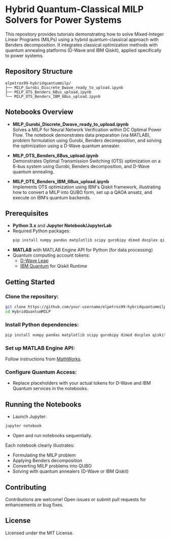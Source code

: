 # Hybrid Quantum-Classical MILP Solvers for Power Systems

This repository provides tutorials demonstrating how to solve Mixed-Integer Linear Programs (MILPs) using a hybrid quantum-classical approach with Benders decomposition. It integrates classical optimization methods with quantum annealing platforms (D-Wave and IBM Qiskit), applied specifically to power systems.

## Repository Structure

```
elpetros99-hybridquantummilp/
├── MILP_Gurobi_Discrete_Dwave_ready_to_upload.ipynb
├── MILP_OTS_Benders_6Bus_upload.ipynb
└── MILP_OTS_Benders_IBM_6Bus_upload.ipynb
```

## Notebooks Overview

- **MILP_Gurobi_Discrete_Dwave_ready_to_upload.ipynb**  
  Solves a MILP for Neural Network Verification within DC Optimal Power Flow. The notebook demonstrates data preparation (via MATLAB), problem formulation using Gurobi, Benders decomposition, and solving the optimization using a D-Wave quantum annealer.

- **MILP_OTS_Benders_6Bus_upload.ipynb**  
  Demonstrates Optimal Transmission Switching (OTS) optimization on a 6-bus system using Gurobi, Benders decomposition, and D-Wave quantum annealing.

- **MILP_OTS_Benders_IBM_6Bus_upload.ipynb**  
  Implements OTS optimization using IBM's Qiskit framework, illustrating how to convert a MILP into QUBO form, set up a QAOA ansatz, and execute on IBM’s quantum backends.

## Prerequisites

- **Python 3.x** and **Jupyter Notebook/JupyterLab**
- Required Python packages:
  ```bash
  pip install numpy pandas matplotlib scipy gurobipy dimod docplex qiskit pyomo
  ```
- **MATLAB** with MATLAB Engine API for Python (for data processing)
- Quantum computing account tokens:
  - [D-Wave Leap](https://cloud.dwavesys.com/leap/login/)
  - [IBM Quantum](https://quantum.ibm.com/) for Qiskit Runtime

## Getting Started

### Clone the repository:
```bash
git clone https://github.com/your-username/elpetros99-hybridquantummilp.git
cd HybridQuantumMILP
```

### Install Python dependencies:
```bash
pip install numpy pandas matplotlib scipy gurobipy dimod docplex qiskit pyomo
```

### Set up MATLAB Engine API:
Follow instructions from [MathWorks](https://www.mathworks.com/help/matlab/matlab-engine-for-python.html).

### Configure Quantum Access:
- Replace placeholders with your actual tokens for D-Wave and IBM Quantum services in the notebooks.

## Running the Notebooks
- Launch Jupyter:
```bash
jupyter notebook
```
- Open and run notebooks sequentially.

Each notebook clearly illustrates:
- Formulating the MILP problem
- Applying Benders decomposition
- Converting MILP problems into QUBO
- Solving with quantum annealers (D-Wave or IBM Qiskit)

## Contributing
Contributions are welcome! Open issues or submit pull requests for enhancements or bug fixes.

## License
Licensed under the MIT License.
